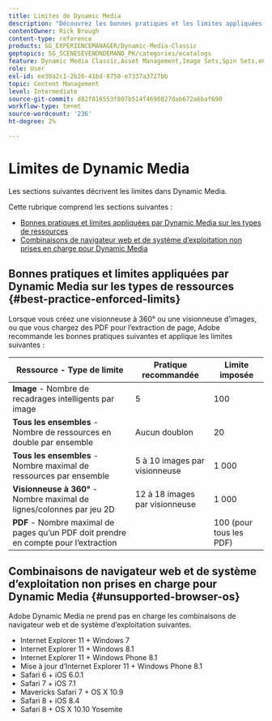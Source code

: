 ```yaml
---
title: Limites de Dynamic Media
description: "Découvrez les bonnes pratiques et les limites appliquées lorsque vous créez une visionneuse d’images ou à 360° ou chargez un PDF. Découvrez également les combinaisons de navigateur web et de système d’exploitation non prises en charge pour Dynamic Media."
contentOwner: Rick Brough
content-type: reference
products: SG_EXPERIENCEMANAGER/Dynamic-Media-Classic
geptopics: SG_SCENESEVENONDEMAND_PK/categories/ecatalogs
feature: Dynamic Media Classic,Asset Management,Image Sets,Spin Sets,eCatalog
role: User
exl-id: ee30a2c1-2b26-41bd-8758-e7337a3727bb
topic: Content Management
level: Intermediate
source-git-commit: d82f816553f807b514f4690827dab672a6baf690
workflow-type: tm+mt
source-wordcount: '236'
ht-degree: 2%

---
```


# Limites de Dynamic Media

Les sections suivantes décrivent les limites dans Dynamic Media.

Cette rubrique comprend les sections suivantes :

* [Bonnes pratiques et limites appliquées par Dynamic Media sur les types de ressources](#best-practice-enforced-limits)
* [Combinaisons de navigateur web et de système d’exploitation non prises en charge pour Dynamic Media](#unsupported-browser-os)

## Bonnes pratiques et limites appliquées par Dynamic Media sur les types de ressources {#best-practice-enforced-limits}

Lorsque vous créez une visionneuse à 360° ou une visionneuse d’images, ou que vous chargez des PDF pour l’extraction de page, Adobe recommande les bonnes pratiques suivantes et applique les limites suivantes :

| Ressource - Type de limite | Pratique recommandée | Limite imposée |
| --- | --- | --- |
| **Image** - Nombre de recadrages intelligents par image | 5 | 100 |
| **Tous les ensembles** - Nombre de ressources en double par ensemble | Aucun doublon | 20 |
| **Tous les ensembles** - Nombre maximal de ressources par ensemble | 5 à 10 images par visionneuse | 1 000 |
| **Visionneuse à 360°** - Nombre maximal de lignes/colonnes par jeu 2D | 12 à 18 images par visionneuse | 1 000 |
| **PDF** - Nombre maximal de pages qu’un PDF doit prendre en compte pour l’extraction |  | 100 (pour tous les PDF) |

<!-- See also [Dynamic Media limitations](/help/using/assets/limitations.md). -->

## Combinaisons de navigateur web et de système d’exploitation non prises en charge pour Dynamic Media {#unsupported-browser-os}

<!-- CQDOC-19433 -->

Adobe Dynamic Media ne prend pas en charge les combinaisons de navigateur web et de système d’exploitation suivantes.

* Internet Explorer 11 + Windows 7
* Internet Explorer 11 + Windows 8.1
* Internet Explorer 11 + Windows Phone 8.1
* Mise à jour d’Internet Explorer 11 + Windows Phone 8.1
* Safari 6 + iOS 6.0.1
* Safari 7 + iOS 7.1
* Mavericks Safari 7 + OS X 10.9
* Safari 8 + iOS 8.4
* Safari 8 + OS X 10.10 Yosemite

<!-- ## End of support for Transport Layer Security 1.0 and 1.1 {#tls}

CQDOC-19433 (original ticket)
and CQDOC-19792 (removed as per this ticket December 5, 2022)

Effective September 30, 2022, Adobe Dynamic Media will end support for the following:

* TLS (Transport Layer Security) 1.0 and 1.1
* The following weak ciphers in TLS 1.2:
  * `TLS_ECDHE_RSA_WITH_AES_256_CBC_SHA384`
  * `TLS_ECDHE_RSA_WITH_AES_256_CBC_SHA`
  * `TLS_RSA_WITH_AES_256_GCM_SHA384`
  * `TLS_RSA_WITH_AES_256_CBC_SHA256`
  * `TLS_RSA_WITH_AES_256_CBC_SHA`
  * `TLS_ECDHE_RSA_WITH_AES_128_CBC_SHA256`
  * `TLS_ECDHE_RSA_WITH_AES_128_CBC_SHA`
  * `TLS_RSA_WITH_AES_128_GCM_SHA256`
  * `TLS_RSA_WITH_AES_128_CBC_SHA256`
  * `TLS_RSA_WITH_AES_128_CBC_SHA`
  * `TLS_RSA_WITH_CAMELLIA_256_CBC_SHA`
  * `TLS_RSA_WITH_CAMELLIA_128_CBC_SHA`
  * `TLS_ECDHE_RSA_WITH_3DES_EDE_CBC_SHA`
  * `TLS_RSA_WITH_SDES_EDE_CBC_SHA` -->

